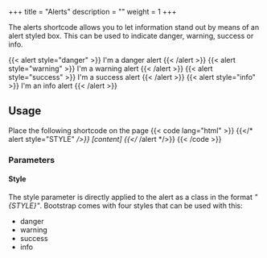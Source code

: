 +++
title = "Alerts"
description = ""
weight = 1
+++

The alerts shortcode allows you to let information stand out by means of an alert styled box. This can be used to indicate danger, warning, success or info.

{{< alert style="danger" >}} I'm a danger alert {{< /alert >}}
{{< alert style="warning" >}} I'm a warning alert {{< /alert >}}
{{< alert style="success" >}} I'm a success alert {{< /alert >}}
{{< alert style="info" >}} I'm an info alert {{< /alert >}}

## Usage
Place the following shortcode on the page
{{< code lang="html" >}}
{{</* alert style="STYLE" */>}} [content] {{</* /alert */>}}
{{< /code >}}

### Parameters
#### Style
The style parameter is directly applied to the alert as a class in the format *"{STYLE}"*. Bootstrap comes with four styles that can be used with this:
- danger
- warning
- success
- info
